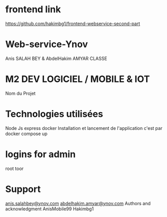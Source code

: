 # frontend link
https://github.com/hakimbg1/frontend-webservice-second-part

# Web-service-Ynov

Anis SALAH BEY & AbdelHakim AMYAR
CLASSE

# M2 DEV LOGICIEL / MOBILE & IOT
Nom du Projet

# Technologies utilisées

Node Js express docker
Installation et lancement de l'application c'est par
docker compose up

# logins for admin
root
toor
   
# Support

anis.salahbey@ynov.com abdelhakim.amyar@ynov.com
Authors and acknowledgment
AnisMobile99 Hakimbg1
